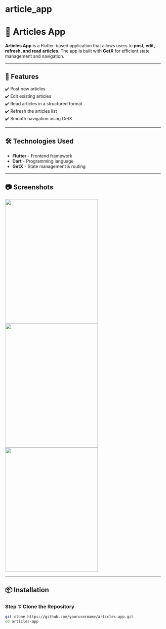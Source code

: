 # article_app

# 📝 Articles App

**Articles App** is a Flutter-based application that allows users to **post, edit, refresh, and read articles**. The app is built with **GetX** for efficient state management and navigation.

---

## 📌 Features

✔️ Post new articles  
✔️ Edit existing articles  
✔️ Read articles in a structured format  
✔️ Refresh the articles list  
✔️ Smooth navigation using GetX  

---

## 🛠️ Technologies Used

- **Flutter** - Frontend framework  
- **Dart** - Programming language  
- **GetX** - State management & routing  

---

## 📷 Screenshots

<img src="https://github.com/user-attachments/assets/0eb5dfa3-b025-4769-950d-9744c4e49a1b" width="300" height= "400">
<img src="https://github.com/user-attachments/assets/bbf49008-03f0-4a8f-ad1f-6e03a754d46e" width="300" height= "400">
<img src="https://github.com/user-attachments/assets/20fd16a5-9468-4ff9-82b1-1307e5b49525" width="300" height= "400">


---

## 📦 Installation

### **Step 1: Clone the Repository**
```sh
git clone https://github.com/yourusername/articles-app.git
cd articles-app
